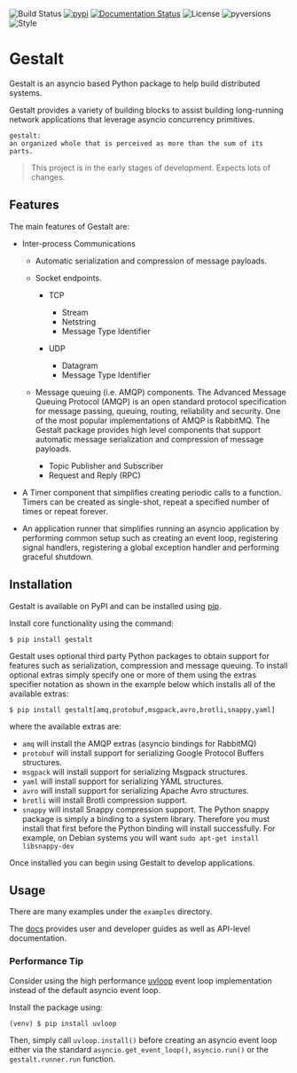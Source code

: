 ![Build Status](https://github.com/claws/gestalt/workflows/Build/badge.svg?branch=master) [![pypi](https://img.shields.io/pypi/v/gestalt.svg)](https://pypi.python.org/pypi/gestalt) [![Documentation Status](https://readthedocs.org/projects/gestalt/badge/?version=latest)](https://gestalt.readthedocs.io/en/latest) ![License](https://img.shields.io/github/license/claws/gestalt) ![pyversions](https://img.shields.io/pypi/pyversions/gestalt) ![Style](https://img.shields.io/badge/code%20style-black-000000.svg)

# Gestalt

Gestalt is an asyncio based Python package to help build distributed systems.

Gestalt provides a variety of building blocks to assist building long-running
network applications that leverage asyncio concurrency primitives.

```
gestalt:
an organized whole that is perceived as more than the sum of its parts.
```

> This project is in the early stages of development. Expects lots of changes.


## Features

The main features of Gestalt are:

- Inter-process Communications

  - Automatic serialization and compression of message payloads.
  - Socket endpoints.

    - TCP

      - Stream
      - Netstring
      - Message Type Identifier

    - UDP

      - Datagram
      - Message Type Identifier

  - Message queuing (i.e. AMQP) components. The Advanced Message
    Queuing Protocol (AMQP) is an open standard protocol specification for
    message passing, queuing, routing, reliability and security. One of the
    most popular implementations of AMQP is RabbitMQ. The Gestalt package
    provides high level components that support automatic message serialization
    and compression of message payloads.

    - Topic Publisher and Subscriber
    - Request and Reply (RPC)

- A Timer component that simplifies creating periodic calls to a function.
  Timers can be created as single-shot, repeat a specified number of times
  or repeat forever.

- An application runner that simplifies running an asyncio application by
  performing common setup such as creating an event loop, registering signal
  handlers, registering a global exception handler and performing graceful
  shutdown.

## Installation

Gestalt is available on PyPI and can be installed using [pip](https://pip.pypa.io).

Install core functionality using the command:

```console
$ pip install gestalt
```

Gestalt uses optional third party Python packages to obtain support for
features such as serialization, compression and message queuing. To install
optional extras simply specify one or more of them using the extras specifier
notation as shown in the example below which installs all of the available
extras:

```console
$ pip install gestalt[amq,protobuf,msgpack,avro,brotli,snappy,yaml]
```

where the available extras are:

- ``amq`` will install the AMQP extras (asyncio bindings for RabbitMQ)
- ``protobuf`` will install support for serializing Google Protocol Buffers structures.
- ``msgpack`` will install support for serializing Msgpack structures.
- ``yaml`` will install support for serializing YAML structures.
- ``avro`` will install support for serializing Apache Avro structures.
- ``brotli`` will install Brotli compression support.
- ``snappy`` will install Snappy compression support. The Python snappy package
  is simply a binding to a system library. Therefore you must install that first
  before the Python binding will install successfully. For example, on Debian
  systems you will want ``sudo apt-get install libsnappy-dev``

Once installed you can begin using Gestalt to develop applications.

## Usage

There are many examples under the ``examples`` directory.

The [docs](http://gestalt.readthedocs.io) provides user and developer guides as
well as API-level documentation.


### Performance Tip

Consider using the high performance [uvloop](https://github.com/MagicStack/uvloop)
event loop implementation instead of the default asyncio event loop.

Install the package using:

```console
(venv) $ pip install uvloop
```

Then, simply call ``uvloop.install()`` before creating an asyncio event loop
either via the standard ``asyncio.get_event_loop()``, ``asyncio.run()`` or the
``gestalt.runner.run`` function.
